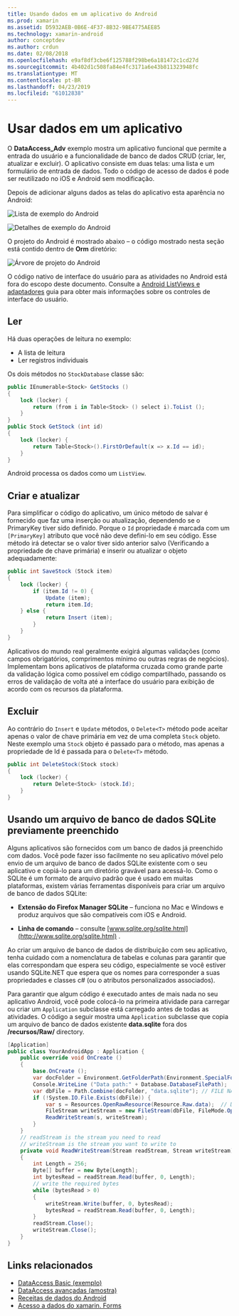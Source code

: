```yaml
---
title: Usando dados em um aplicativo do Android
ms.prod: xamarin
ms.assetid: D5932AEB-0B6E-4F37-8B32-9BE4775AEE85
ms.technology: xamarin-android
author: conceptdev
ms.author: crdun
ms.date: 02/08/2018
ms.openlocfilehash: e9af8df3cbe6f125788f298be6a181472c1cd27d
ms.sourcegitcommit: 4b402d1c508fa84e4fc3171a6e43b811323948fc
ms.translationtype: MT
ms.contentlocale: pt-BR
ms.lasthandoff: 04/23/2019
ms.locfileid: "61012838"
---
```

# <a name="using-data-in-an-app"></a>Usar dados em um aplicativo

O **DataAccess_Adv** exemplo mostra um aplicativo funcional que permite a entrada do usuário e a funcionalidade de banco de dados CRUD (criar, ler, atualizar e excluir). O aplicativo consiste em duas telas: uma lista e um formulário de entrada de dados. Todo o código de acesso de dados é pode ser reutilizado no iOS e Android sem modificação.

Depois de adicionar alguns dados as telas do aplicativo esta aparência no Android:

![Lista de exemplo do Android](using-data-in-an-app-images/image11.png "lista de exemplo do Android")

![Detalhes de exemplo do Android](using-data-in-an-app-images/image12.png "detalhes de exemplo do Android")

O projeto do Android é mostrado abaixo &ndash; o código mostrado nesta seção está contido dentro de **Orm** diretório:

![Árvore de projeto do Android](using-data-in-an-app-images/image14.png "árvore de projeto do Android")

O código nativo de interface do usuário para as atividades no Android está fora do escopo deste documento. Consulte a [Android ListViews e adaptadores](~/android/user-interface/layouts/list-view/index.md) guia para obter mais informações sobre os controles de interface do usuário.

## <a name="read"></a>Ler

Há duas operações de leitura no exemplo:

-  A lista de leitura
-  Ler registros individuais

Os dois métodos no `StockDatabase` classe são:

```csharp
public IEnumerable<Stock> GetStocks ()
{
    lock (locker) {
        return (from i in Table<Stock> () select i).ToList ();
    }
}
public Stock GetStock (int id)
{
    lock (locker) {
        return Table<Stock>().FirstOrDefault(x => x.Id == id);
    }
}
```

Android processa os dados como um `ListView`.

## <a name="create-and-update"></a>Criar e atualizar

Para simplificar o código do aplicativo, um único método de salvar é fornecido que faz uma inserção ou atualização, dependendo se o PrimaryKey tiver sido definido. Porque o `Id` propriedade é marcada com um `[PrimaryKey]` atributo que você não deve defini-lo em seu código. Esse método irá detectar se o valor tiver sido anterior salvo (Verificando a propriedade de chave primária) e inserir ou atualizar o objeto adequadamente:

```csharp
public int SaveStock (Stock item)
{
    lock (locker) {
        if (item.Id != 0) {
            Update (item);
            return item.Id;
    } else {
            return Insert (item);
        }
    }
}
```

Aplicativos do mundo real geralmente exigirá algumas validações (como campos obrigatórios, comprimentos mínimo ou outras regras de negócios). Implementam bons aplicativos de plataforma cruzada como grande parte da validação lógica como possível em código compartilhado, passando os erros de validação de volta até a interface do usuário para exibição de acordo com os recursos da plataforma.

## <a name="delete"></a>Excluir

Ao contrário do `Insert` e `Update` métodos, o `Delete<T>` método pode aceitar apenas o valor de chave primária em vez de uma completa `Stock` objeto. Neste exemplo uma `Stock` objeto é passado para o método, mas apenas a propriedade de Id é passada para o `Delete<T>` método.

```csharp
public int DeleteStock(Stock stock)
{
    lock (locker) {
        return Delete<Stock> (stock.Id);
    }
}
```

## <a name="using-a-pre-populated-sqlite-database-file"></a>Usando um arquivo de banco de dados SQLite previamente preenchido

Alguns aplicativos são fornecidos com um banco de dados já preenchido com dados. Você pode fazer isso facilmente no seu aplicativo móvel pelo envio de um arquivo de banco de dados SQLite existente com o seu aplicativo e copiá-lo para um diretório gravável para acessá-lo. Como o SQLite é um formato de arquivo padrão que é usado em muitas plataformas, existem várias ferramentas disponíveis para criar um arquivo de banco de dados SQLite:

-   **Extensão do Firefox Manager SQLite** &ndash; funciona no Mac e Windows e produz arquivos que são compatíveis com iOS e Android.

-   **Linha de comando** &ndash; consulte [www.sqlite.org/sqlite.html](http://www.sqlite.org/sqlite.html) .

Ao criar um arquivo de banco de dados de distribuição com seu aplicativo, tenha cuidado com a nomenclatura de tabelas e colunas para garantir que elas correspondam que espera seu código, especialmente se você estiver usando SQLite.NET que espera que os nomes para corresponder a suas propriedades e classes c# (ou o atributos personalizados associados).

Para garantir que algum código é executado antes de mais nada no seu aplicativo Android, você pode colocá-lo na primeira atividade para carregar ou criar um `Application` subclasse está carregado antes de todas as atividades. O código a seguir mostra uma `Application` subclasse que copia um arquivo de banco de dados existente **data.sqlite** fora dos **/recursos/Raw/** directory.

```csharp
[Application]
public class YourAndroidApp : Application {
    public override void OnCreate ()
    {
        base.OnCreate ();
        var docFolder = Environment.GetFolderPath(Environment.SpecialFolder.Personal);
        Console.WriteLine ("Data path:" + Database.DatabaseFilePath);
        var dbFile = Path.Combine(docFolder, "data.sqlite"); // FILE NAME TO USE WHEN COPIED
        if (!System.IO.File.Exists(dbFile)) {
            var s = Resources.OpenRawResource(Resource.Raw.data);  // DATA FILE RESOURCE ID
            FileStream writeStream = new FileStream(dbFile, FileMode.OpenOrCreate, FileAccess.Write);
            ReadWriteStream(s, writeStream);
        }
    }
    // readStream is the stream you need to read
    // writeStream is the stream you want to write to
    private void ReadWriteStream(Stream readStream, Stream writeStream)
    {
        int Length = 256;
        Byte[] buffer = new Byte[Length];
        int bytesRead = readStream.Read(buffer, 0, Length);
        // write the required bytes
        while (bytesRead > 0)
        {
            writeStream.Write(buffer, 0, bytesRead);
            bytesRead = readStream.Read(buffer, 0, Length);
        }
        readStream.Close();
        writeStream.Close();
    }
}
```


## <a name="related-links"></a>Links relacionados

- [DataAccess Basic (exemplo)](https://github.com/xamarin/mobile-samples/tree/master/DataAccess/Basic)
- [DataAccess avançadas (amostra)](https://github.com/xamarin/mobile-samples/tree/master/DataAccess/Advanced)
- [Receitas de dados do Android](https://github.com/xamarin/recipes/tree/master/Recipes/android/data)
- [Acesso a dados do xamarin. Forms](~/xamarin-forms/app-fundamentals/databases.md)
